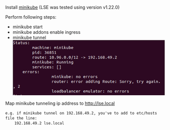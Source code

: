 Install [minikube](https://minikube.sigs.k8s.io/docs/) (LSE was tested using version v1.22.0)

Perform following steps:
- minikube start
- minikube addons enable ingress
- minikube tunnel
  ![tunnel](../media/tunnel.png)

Map minikube tunneling ip address to http://lse.local
```text
e.g. if minikube tunnel on 192.168.49.2, you've to add to etc/hosts file the line:
    192.168.49.2 lse.local
```

